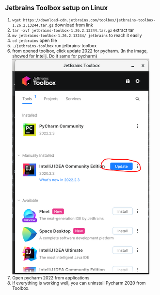 
## Jetbrains Toolbox setup on Linux

1. `wget https://download-cdn.jetbrains.com/toolbox/jetbrains-toolbox-1.26.2.13244.tar.gz` download from link
2. `tar -xvf jetbrains-toolbox-1.26.2.13244.tar.gz`  extract tar
3.  `mv jetbrains-toolbox-1.26.2.13244/ jetbrains` to reach it easily
4.  `cd jetbrains` open file
5.  `./jetbrains-toolbox` run jetbrains-toolbox
6. from opened toolbox, click update 2022 for pycharm. (In the image, showed for Intelij. Do it same for pycharm)
![img.png](img.png)
7. Open pycharm 2022 from applications
8. If everything is working well, you can uninstall Pycharm 2020 from Toolbox.
